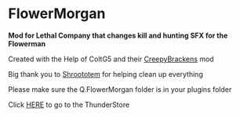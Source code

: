 <h1 class="code-line" data-line-start=0 data-line-end=1 ><a id="FlowerMorgan_0"></a>FlowerMorgan</h1>
<p class="has-line-data" data-line-start="1" data-line-end="2"><strong>Mod for Lethal Company that changes kill and hunting SFX for the Flowerman</strong></p>
<p class="has-line-data" data-line-start="3" data-line-end="4">Created with the Help of ColtG5 and their <a href="https://thunderstore.io/c/lethal-company/p/ColtG5/CreepyBrackens/">CreepyBrackens</a> mod</p>
<p class="has-line-data" data-line-start="5" data-line-end="6">Big thank you to <a href="https://github.com/Shroototem">Shroototem</a> for helping clean up everything</p>
<p class="has-line-data" data-line-start="7" data-line-end="8">Please make sure the Q.FlowerMorgan folder is in your plugins folder</p>
<p class="has-line-data" data-line-start="9" data-line-end="10">Click <a href="https://thunderstore.io/c/lethal-company/p/Lill_q/LillQs_Modpack/">HERE</a> to go to the ThunderStore</p>

